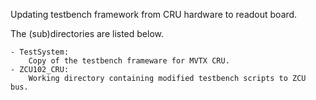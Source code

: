 Updating testbench framework from CRU hardware to readout board.

The (sub)directories are listed below.

    - TestSystem:
        Copy of the testbench frameware for MVTX CRU.
    - ZCU102_CRU:
        Working directory containing modified testbench scripts to ZCU bus.


